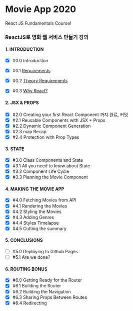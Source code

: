 #  Movie App 2020 

React JS Fundamentals Course! 

 


### ReactJS로 영화 웹 서비스 만들기 강의 

#### 1. INTRODUCTION
-[x] \#0.0 Introduction </br>
-[x] \#0.1 [Requirements](https://github.com/JungSWon/JavaScript/blob/master/05_01_React-by-Nomad/README.md#%ED%99%98%EA%B2%BD%EC%84%A4%EC%A0%95) </br>
-[x] \#0.2 [Theory Requirements](https://github.com/JungSWon/JavaScript/blob/master/05_01_React-by-Nomad/README.md#%EC%82%AC%EC%A0%84%EC%A7%80%EC%8B%9D) </br>
-[x] \#0.3 [Why React?](https://github.com/JungSWon/JavaScript/blob/master/05_01_React-by-Nomad/README.md#why-react) </br>


#### 2. JSX & PROPS
-[x] \#2.0 Creating your first React Component 까지 완료, 커밋 </br>
-[x] \#2.1 Reusable Components with JSX + Props </br>
-[x] \#2.2 Dynamic Component Generation </br>
-[x] \#2.3 map Recap</br>
-[x] \#2.4 Protection with Prop Types </br>

#### 3. STATE
-[x] \#3.0 Class Components and State </br>
-[x] \#3.1 All you need to know about State </br>
-[x] \#3.2 Component Life Cycle</br>
-[x] \#3.3 Planning the Movie Component</br>

#### 4. MAKING THE MOVIE APP
-[x] \#4.0 Fetching Movies from API </br>
-[x] \#4.1 Rendering the Movies</br>
-[x] \#4.2 Styling the Movies</br>
-[x] \#4.3 Adding Genres</br>
-[x] \#4.4 Styles Timelapse</br>
-[x] \#4.5 Cutting the summary</br>

#### 5. CONCLUSIONS
-[ ] \#5.0 Deploying to Github Pages</br>
-[ ] \#5.1 Are we done?</br>

#### 6. ROUTING BONUS
-[x] \#6.0 Getting Ready for the Router</br>
-[x] \#6.1 Building the Router</br>
-[x] \#6.2 Building the Navigation</br>
-[x] \#6.3 Sharing Props Between Routes</br>
-[x] \#6.4 Redirecting</br>
